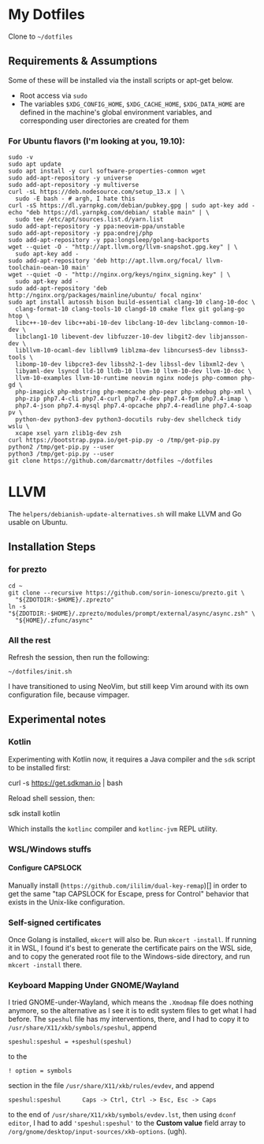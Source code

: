 # My Dotfiles

Clone to `~/dotfiles`

## Requirements & Assumptions

Some of these will be installed via the install scripts or apt-get below.

* Root access via `sudo`
* The variables `$XDG_CONFIG_HOME`, `$XDG_CACHE_HOME`, `$XDG_DATA_HOME` are
    defined in the machine's global environment variables, and corresponding
    user directories are created for them

### For Ubuntu flavors (I'm looking at you, 19.10):

    sudo -v
    sudo apt update
    sudo apt install -y curl software-properties-common wget
    sudo add-apt-repository -y universe
    sudo add-apt-repository -y multiverse
    curl -sL https://deb.nodesource.com/setup_13.x | \
      sudo -E bash - # argh, I hate this
    curl -sS https://dl.yarnpkg.com/debian/pubkey.gpg | sudo apt-key add -
    echo "deb https://dl.yarnpkg.com/debian/ stable main" | \
      sudo tee /etc/apt/sources.list.d/yarn.list
    sudo add-apt-repository -y ppa:neovim-ppa/unstable
    sudo add-apt-repository -y ppa:ondrej/php
    sudo add-apt-repository -y ppa:longsleep/golang-backports
    wget --quiet -O - "http://apt.llvm.org/llvm-snapshot.gpg.key" | \
      sudo apt-key add -
    sudo add-apt-repository 'deb http://apt.llvm.org/focal/ llvm-toolchain-oean-10 main'
    wget --quiet -O - "http://nginx.org/keys/nginx_signing.key" | \
      sudo apt-key add -
    sudo add-apt-repository 'deb http://nginx.org/packages/mainline/ubuntu/ focal nginx'
    sudo apt install autossh bison build-essential clang-10 clang-10-doc \
      clang-format-10 clang-tools-10 clangd-10 cmake flex git golang-go htop \
      libc++-10-dev libc++abi-10-dev libclang-10-dev libclang-common-10-dev \
      libclang1-10 libevent-dev libfuzzer-10-dev libgit2-dev libjansson-dev \
      libllvm-10-ocaml-dev libllvm9 liblzma-dev libncurses5-dev libnss3-tools \
      libomp-10-dev libpcre3-dev libssh2-1-dev libssl-dev libxml2-dev \
      libyaml-dev lsyncd lld-10 lldb-10 llvm-10 llvm-10-dev llvm-10-doc \
      llvm-10-examples llvm-10-runtime neovim nginx nodejs php-common php-gd \
      php-imagick php-mbstring php-memcache php-pear php-xdebug php-xml \
      php-zip php7.4-cli php7.4-curl php7.4-dev php7.4-fpm php7.4-imap \
      php7.4-json php7.4-mysql php7.4-opcache php7.4-readline php7.4-soap pv \
      python-dev python3-dev python3-docutils ruby-dev shellcheck tidy wslu \ 
      xcape xsel yarn zlib1g-dev zsh
    curl https://bootstrap.pypa.io/get-pip.py -o /tmp/get-pip.py
    python2 /tmp/get-pip.py --user
    python3 /tmp/get-pip.py --user
    git clone https://github.com/darcmattr/dotfiles ~/dotfiles

# LLVM

The `helpers/debianish-update-alternatives.sh` will make LLVM and Go usable on
Ubuntu.

## Installation Steps

### for prezto

    cd ~
    git clone --recursive https://github.com/sorin-ionescu/prezto.git \
      "${ZDOTDIR:-$HOME}/.zprezto"
    ln -s "${ZDOTDIR:-$HOME}/.zprezto/modules/prompt/external/async/async.zsh" \
      "${HOME}/.zfunc/async"

### All the rest

Refresh the session, then run the following:

    ~/dotfiles/init.sh

I have transitioned to using NeoVim, but still keep Vim around with its own
configuration file, because vimpager.

## Experimental notes

### Kotlin

Experimenting with Kotlin now, it requires a Java compiler and the `sdk` script
to be installed first:
  
  curl -s https://get.sdkman.io | bash
  
Reload shell session, then:

  sdk install kotlin

Which installs the `kotlinc` compiler and `kotlinc-jvm` REPL utility.

### WSL/Windows stuffs

#### Configure CAPSLOCK

Manually install (`https://github.com/ililim/dual-key-remap`)[] in order to get the
same "tap CAPSLOCK for Escape, press for Control" behavior that exists in the
Unix-like configuration. 

### Self-signed certificates

Once Golang is installed, `mkcert` will also be. Run `mkcert -install`. If
running it in WSL, I found it's best to generate the certificate pairs on the
WSL side, and to copy the generated root file to the Windows-side directory, and
run `mkcert -install` there.

### Keyboard Mapping Under GNOME/Wayland

I tried GNOME-under-Wayland, which means the `.Xmodmap` file does nothing
anymore, so the alternative as I see it is to edit system files to get what
I had before. The `speshul` file has my interventions, there, and I had to copy
it to `/usr/share/X11/xkb/symbols/speshul`, append

    speshul:speshul = +speshul(speshul)

to the

    ! option = symbols

section in the file `/usr/share/X11/xkb/rules/evdev`, and append

    speshul:speshul      Caps -> Ctrl, Ctrl -> Esc, Esc -> Caps

to the end of `/usr/share/X11/xkb/symbols/evdev.lst`, then using `dconf editor`,
I had to add `'speshul:speshul'` to the **Custom value** field array to
`/org/gnome/desktop/input-sources/xkb-options`. (ugh).

[Git]: http://git-scm.com
